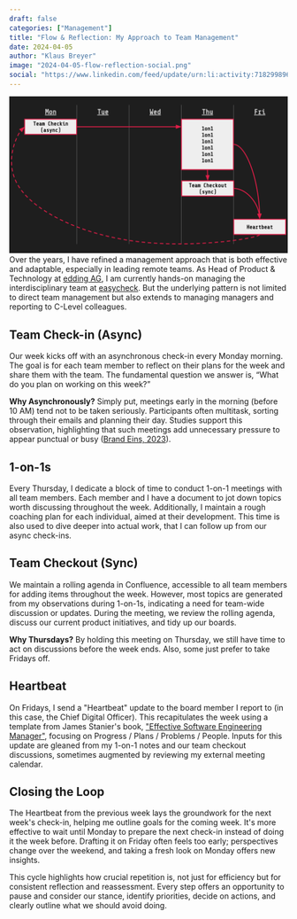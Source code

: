 ```yaml
---
draft: false
categories: ["Management"]
title: "Flow & Reflection: My Approach to Team Management"
date: 2024-04-05
author: "Klaus Breyer"
image: "2024-04-05-flow-reflection-social.png"
social: "https://www.linkedin.com/feed/update/urn:li:activity:7182998963174658048/"
---
```


![](2024-04-05-flow-reflection.svg)
Over the years, I have refined a management approach that is both effective and adaptable, especially in leading remote teams. As Head of Product & Technology at [edding AG](https://www.edding.com), I am currently hands-on managing the interdisciplinary team at [easycheck](https://easycheck-by-edding.com/). But the underlying pattern is not limited to direct team management but also extends to managing managers and reporting to C-Level colleagues.

## Team Check-in (Async)

Our week kicks off with an asynchronous check-in every Monday morning. The goal is for each team member to reflect on their plans for the week and share them with the team. The fundamental question we answer is, “What do you plan on working on this week?”

**Why Asynchronously?** Simply put, meetings early in the morning (before 10 AM) tend not to be taken seriously. Participants often multitask, sorting through their emails and planning their day. Studies support this observation, highlighting that such meetings add unnecessary pressure to appear punctual or busy ([Brand Eins, 2023](https://www.brandeins.de/magazine/brand-eins-thema/it-dienstleister-2023/arbeiten-wie-ich-wirklich-wirklich-will)).

## 1-on-1s

Every Thursday, I dedicate a block of time to conduct 1-on-1 meetings with all team members. Each member and I have a document to jot down topics worth discussing throughout the week. Additionally, I maintain a rough coaching plan for each individual, aimed at their development. This time is also used to dive deeper into actual work, that I can follow up from our async check-ins.

## Team Checkout (Sync)

We maintain a rolling agenda in Confluence, accessible to all team members for adding items throughout the week. However, most topics are generated from my observations during 1-on-1s, indicating a need for team-wide discussion or updates.
During the meeting, we review the rolling agenda, discuss our current product initiatives, and tidy up our boards.

**Why Thursdays?** By holding this meeting on Thursday, we still have time to act on discussions before the week ends. Also, some just prefer to take Fridays off.

## Heartbeat

On Fridays, I send a "Heartbeat" update to the board member I report to (in this case, the Chief Digital Officer). This recapitulates the week using a template from James Stanier's book, ["Effective Software Engineering Manager"](https://amzn.to/3PQ44mq), focusing on Progress / Plans / Problems / People. Inputs for this update are gleaned from my 1-on-1 notes and our team checkout discussions, sometimes augmented by reviewing my external meeting calendar.

## Closing the Loop

The Heartbeat from the previous week lays the groundwork for the next week's check-in, helping me outline goals for the coming week. It's more effective to wait until Monday to prepare the next check-in instead of doing it the week before. Drafting it on Friday often feels too early; perspectives change over the weekend, and taking a fresh look on Monday offers new insights.

This cycle highlights how crucial repetition is, not just for efficiency but for consistent reflection and reassessment. Every step offers an opportunity to pause and consider our stance, identify priorities, decide on actions, and clearly outline what we should avoid doing.

